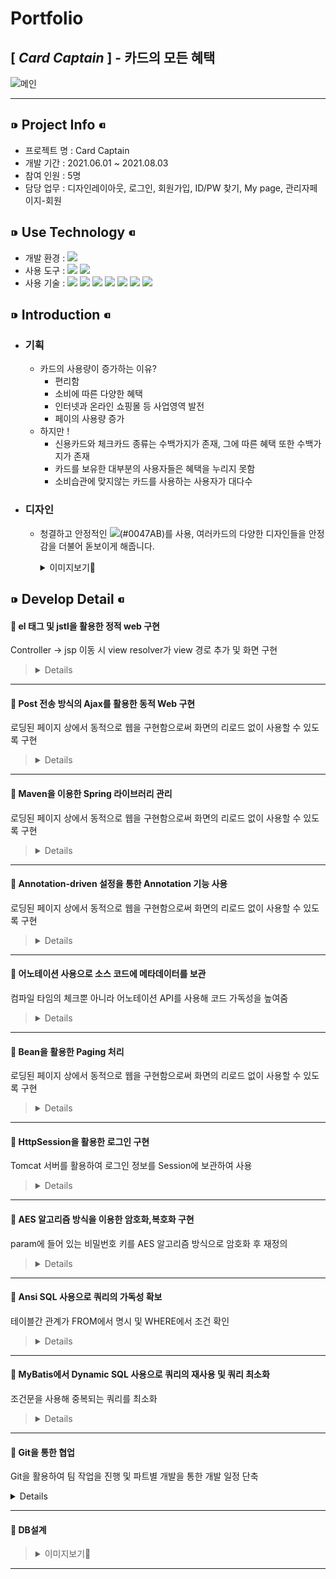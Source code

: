 # __Portfolio__
## [ _Card Captain_ ] - 카드의 모든 혜택
![메인](https://user-images.githubusercontent.com/81910342/128857814-db0351c5-4e07-4032-9793-282e99b680f2.png)
***
## ⁍ Project Info ⁌
* 프로젝트 명 : Card Captain
* 개발 기간 :  2021.06.01 ~ 2021.08.03
* 참여 인원 : 5명
* 담당 업무 : 디자인레이아웃, 로그인, 회원가입, ID/PW 찾기, My page, 관리자페이지-회원

## ⁍ Use Technology ⁌
* 개발 환경 : <img src="https://img.shields.io/badge/Windows 10-0078D6?style=flat-square&logo=Windows&logoColor=white"/>  
* 사용 도구 : <img src="https://img.shields.io/badge/Eclipse-2C2255?style=flat-square&logo=Eclipse&logoColor=white"/> <img src="https://img.shields.io/badge/SQL Developer-F80000?style=flat-square&logo=ORACLE&logoColor=white"/>    
* 사용 기술 : <img src="https://img.shields.io/badge/JAVA-007396?style=flat-square&logo=JAVA&logoColor=white"/> <img src="https://img.shields.io/badge/JAVASCRIPT-F7DF1E?style=flat-square&logo=JAVASCRIPT&logoColor=black"/> <img src="https://img.shields.io/badge/CSS-1572B6?style=flat-square&logo=css3&logoColor=white"/> <img src="https://img.shields.io/badge/HTML-E34F26?style=flat-square&logo=HTML5&logoColor=white"/> <img src="https://img.shields.io/badge/SPRING-6DB33F?style=flat-square&logo=SPRING&logoColor=white"/> <img src="https://img.shields.io/badge/ORACLE-F80000?style=flat-square&logo=ORACLE&logoColor=white"/> <img src="https://img.shields.io/badge/JQUERY-0769AD?style=flat-square&logo=JQUERY&logoColor=white"/>

## ⁍ Introduction ⁌
* ### 기획
  * 카드의 사용량이 증가하는 이유?
    * 편리함
    * 소비에 따른 다양한 혜택
    * 인터넷과 온라인 쇼핑몰 등 사업영역 발전
    * 페이의 사용량 증가
  * 하지만 !
    * 신용카드와 체크카드 종류는 수백가지가 존재, 그에 따른 혜택 또한 수백가지가 존재
    * 카드를 보유한 대부분의 사용자들은 혜택을 누리지 못함
    * 소비습관에 맞지않는 카드를 사용하는 사용자가 대다수

* ### 디자인
  * 청결하고 안정적인 <img src="https://img.shields.io/badge/코발트블루-0047AB?style=for-the-badge&logo"/>(#0047AB)를 사용, 여러카드의 다양한 디자인들을 안정감을 더불어 돋보이게 해줍니다.
    <details>
      <summary>이미지보기👀</summary>

    |feature|Description|
    |:--:|:--:|
    |메인페이지|![스크린샷(129)](https://user-images.githubusercontent.com/81910342/128695317-ec154d4f-f5f1-4c38-84d7-8e361b9dc896.png)
    |카드사별 순위|![스크린샷(132)](https://user-images.githubusercontent.com/81910342/128695374-9338785c-10f3-464a-8a98-619d89c1ddf4.png)
    |카드 비교|![스크린샷(133)](https://user-images.githubusercontent.com/81910342/128811160-3212877a-ce00-4c7e-bd75-3aee11c24208.png)
    |전체카드순위|![스크린샷(131)](https://user-images.githubusercontent.com/81910342/128811220-5b7e736b-0ef0-432d-94a4-df3594a92118.png) ![스크린샷(137)](https://user-images.githubusercontent.com/81910342/128813314-38d65f0a-59f2-43db-9a37-11b0eb6de965.png)

  </details>

## ⁍ Develop Detail ⁌


<!-- 
  * 관리자페이지-회원
 
* 테스트
-->

#### 📝 el 태그 및 jstl을 활용한 정적 web 구현
Controller → jsp 이동 시 view resolver가 view 경로 추가 및 화면 구현

>   <details>
>    
>   ![지도](https://user-images.githubusercontent.com/81910342/129653848-6e922c3e-6176-45b5-90f3-b9357faf0f57.PNG)
>   [JSP code👀](https://github.com/financeTeamProject/CardCaptain/blob/421e8fefd6c32b0b905de34620262caa0778fc48/CDCP/src/main/webapp/WEB-INF/views/home.jsp#L1002)
> 
>   </details>

---
#### 📝 Post 전송 방식의 Ajax를 활용한 동적 Web 구현
로딩된 페이지 상에서 동적으로 웹을 구현함으로써 화면의 리로드 없이 사용할 수 있도록 구현

>   <details>
>    
>   ![Mypage](https://user-images.githubusercontent.com/81910342/129649089-c6e3b25a-af83-4c59-bd4a-fcfac2c03bd9.PNG)
>   [JSP code👀](https://github.com/financeTeamProject/CardCaptain/blob/421e8fefd6c32b0b905de34620262caa0778fc48/CDCP/src/main/webapp/WEB-INF/views/user/mypage.jsp#L683)
> 
>   </details>

---
#### 📝 Maven을 이용한 Spring 라이브러리 관리
로딩된 페이지 상에서 동적으로 웹을 구현함으로써 화면의 리로드 없이 사용할 수 있도록 구현

>   <details>
>    
>   ![Mypage](https://user-images.githubusercontent.com/81910342/129649089-c6e3b25a-af83-4c59-bd4a-fcfac2c03bd9.PNG)
>   [JSP code👀](https://github.com/financeTeamProject/CardCaptain/blob/421e8fefd6c32b0b905de34620262caa0778fc48/CDCP/src/main/webapp/WEB-INF/views/user/mypage.jsp#L683)
> 
>   </details>

---
#### 📝 Annotation-driven 설정을 통한 Annotation 기능 사용
로딩된 페이지 상에서 동적으로 웹을 구현함으로써 화면의 리로드 없이 사용할 수 있도록 구현

 >  <details>
 >   
 >  ![Mypage](https://user-images.githubusercontent.com/81910342/129649089-c6e3b25a-af83-4c59-bd4a-fcfac2c03bd9.PNG)
 >  [JSP code👀](https://github.com/financeTeamProject/CardCaptain/blob/421e8fefd6c32b0b905de34620262caa0778fc48/CDCP/src/main/webapp/WEB-INF/views/user/mypage.jsp#L683)
 >
 >  </details>

---
#### 📝 어노테이션 사용으로 소스 코드에 메타데이터를 보관
컴파일 타임의 체크뿐 아니라 어노테이션 API를 사용해 코드 가독성을 높여줌

>   <details>
> 
>   ```java 
> 
>   @Controller
>   public class UserListContoller {
>        @Autowired UserIListService useriListService;
> 
>        @Autowired IPagingService iPagingService; 
>   .
>   .
>   .
>   @Service
>   public class UserListService implements UserIListService {
>	@Autowired UserIListDao useriListdao;
>   .
>   .
>   .
>   @Repository
>   public class UserListDao implements UserIListDao {
>	@Autowired 
>	public SqlSession sqlSession;
> 
>   ```
> 
>   </details>

---
#### 📝 Bean을 활용한 Paging 처리
로딩된 페이지 상에서 동적으로 웹을 구현함으로써 화면의 리로드 없이 사용할 수 있도록 구현

>   <details>
>    
>   ![페이징](https://user-images.githubusercontent.com/81910342/129672542-3bf27936-906d-4c94-b435-bdc0bc0ef0da.PNG)
> 
>   Controller ↴
>   ```java 
> 
>   // 회원 목록 리스트
>	  @RequestMapping(value="/mLists",
>	  		method = RequestMethod.POST,
>	  		produces = "text/json;charset=UTF-8")
>	  @ResponseBody
>	  public String mLists(
>	  		@RequestParam HashMap<String, String> params) throws Throwable{
>	  	ObjectMapper mapper = new ObjectMapper();
>	  	Map<String, Object> modelMap = new HashMap<String, Object>();
>	  	int page = Integer.parseInt(params.get("page"));
>	  	
>	  	// 페이징
>	  	int cnt = useriListService.mCnt(params);
>	  	PagingBean pb = iPagingService.getPagingBean(page, cnt);
>	  	
>	  	params.put("startCnt", Integer.toString(pb.getStartCount()));
>	  	params.put("endCnt", Integer.toString(pb.getEndCount()));
>	  	
>	  	// 리스트
>	  	List<HashMap<String, String>> list = useriListService.mList(params);
>	  	modelMap.put("list", list);
>	  	modelMap.put("pb", pb);
>	  	
>	  	return mapper.writeValueAsString(modelMap);
>	  }
> 
>   ```
> 
>   Paging Bean ↴
>   ```java
> 
>   public class PagingBean {
>	  //페이지 게시글 시작번호
>	  int startCount;
>	  //페이지 게시글 종료번호
>	  int endCount;
>	  //마지막 페이지 번호
>	  int maxPcount;
>	  //현재 페이지 기준 시작 페이지 번호
>	  int startPcount;
>	  //현재 페이지 기준 종료 페이지 번호
>	  int endPcount;
>	  
>	  //Getter & Setter
>	  public int getStartCount() {
>	  	   return startCount;
>	  }
>	  public void setStartCount(int startCount) {
>	  	   this.startCount = startCount;
>	  }
>   .
>   .
>   .
> 
>   ```
>   
>   Paging Service ↴
>   ```java
> 
>   @Service
>   public class PagingService implements IPagingService{
>   	
>   //테이블 시작row
>   @Override
>   public int getStartCount(int page, int viewCnt) {
>    int startCount = 0;
>    startCount = (page - 1) * viewCnt + 1;
>    return startCount;
>   }
>   
>   //테이블 종료row
>   @Override
>   public int getEndCount(int page, int viewCnt) {
>    int endCount = 0;
>    endCount = page * viewCnt;
>    return endCount;
>   }
>   .
>   .
>   .
>
>   //빈형식으로 취득
>   @Override
>    public PagingBean getPagingBean(int page, int maxCount, int viewCnt, int pageCnt) {
>    PagingBean pb = new PagingBean();
> 
>    pb.setStartCount(getStartCount(page, viewCnt));
>    pb.setEndCount(getEndCount(page, viewCnt));
>    pb.setMaxPcount(getMaxPcount(maxCount, viewCnt));
>    pb.setStartPcount(getStartPcount(page, pageCnt));
>    pb.setEndPcount(getEndPcount(page, maxCount, viewCnt, pageCnt));
> 
>    return pb;
>    }
>   }
> 
>   ```
> 
>   </details>

---
#### 📝 HttpSession을 활용한 로그인 구현
Tomcat 서버를 활용하여 로그인 정보를 Session에 보관하여 사용

>   <details>
>    
>   ```java
>    
>   // 로그인메인
>	  @RequestMapping(value="/logins",
>	  		method = RequestMethod.POST,
>	  		produces = "text/json;charset=UTF-8")
>	  	@ResponseBody
>	  	public String login(
>	  			HttpSession session,
>	  			@RequestParam HashMap<String,String> params) throws Throwable {
>	  			System.out.println(params);
>	  		ObjectMapper mapper = new ObjectMapper();
>	  		
>	  		Map<String, Object> modelMap = new HashMap<String, Object>();
>	  		
>	  		params.put("mPw",Utils.encryptAES128(params.get("mPw")));
>	  		
>	  		HashMap<String,String> data = useriService.getM(params);
>	  		
>	  		if(data != null) {
>	  			session.setAttribute("sMNo", data.get("MEMBER_NO"));
>	  			session.setAttribute("sMId", data.get("MEMBER_ID"));
>	  			session.setAttribute("sMPw", data.get("MEMBER_PW"));
>	  			session.setAttribute("sMPw2",Utils.decryptAES128(data.get("MEMBER_PW")));
>	  			session.setAttribute("sMBi", data.get("MEMBER_BIRTH"));
>	  			session.setAttribute("sMCo", data.get("CONTACT"));
>	  			session.setAttribute("sMNm", data.get("NICKNAME"));
>	  			session.setAttribute("sMNa", data.get("E_NAME"));
>	  			session.setAttribute("sMAd", data.get("E_ADDRESS"));
>	  			
>	  			modelMap.put("resMsg", "success");
>	  			
>	  		} else {
>	  			modelMap.put("resMsg", "failed");
>	  		}
>	  	return mapper.writeValueAsString(modelMap);
>	  }
>   
>   ```
> 
>   </details>

---
#### 📝 AES 알고리즘 방식을 이용한 암호화,복호화 구현
param에 들어 있는 비밀번호 키를 AES 알고리즘 방식으로 암호화 후 재정의
	   
>   <details>
>   
>   Controller ↴
>   ```java
>	   
>   	@RequestMapping(value="/logins",
>			method = RequestMethod.POST,
>			produces = "text/json;charset=UTF-8")
>		@ResponseBody
>		public String login(
>				HttpSession session,
>				@RequestParam HashMap<String,String> params) throws Throwable {
>				System.out.println(params);
>			ObjectMapper mapper = new ObjectMapper();
>			
>			Map<String, Object> modelMap = new HashMap<String, Object>();
>			
>	                // 암호화
>			params.put("mPw",Utils.encryptAES128(params.get("mPw")));
>			
>			HashMap<String,String> data = useriService.getM(params);
>			
>			if(data != null) {
>				session.setAttribute("sMNo", data.get("MEMBER_NO"));
>				session.setAttribute("sMId", data.get("MEMBER_ID"));
>				session.setAttribute("sMPw", data.get("MEMBER_PW"));
>	                        // 복호화
>				session.setAttribute("sMPw2",Utils.decryptAES128(data.get("MEMBER_PW")));
>				session.setAttribute("sMBi", data.get("MEMBER_BIRTH"));
>				session.setAttribute("sMCo", data.get("CONTACT"));
>				session.setAttribute("sMNm", data.get("NICKNAME"));
>				session.setAttribute("sMNa", data.get("E_NAME"));
>				session.setAttribute("sMAd", data.get("E_ADDRESS"));
>				
>				modelMap.put("resMsg", "success");
>				
>			} else {
>				modelMap.put("resMsg", "failed");
>			}
>		return mapper.writeValueAsString(modelMap);
>	}	   
>	   
>   ```
>	
>   Utils ↴
>   ```java
>	
>   public class Utils {
>	
>	public static String getPrimaryKey() {
>		SimpleDateFormat formatter = new SimpleDateFormat("yyyyMMddHHmmss");
>		return formatter.format(new java.util.Date()) + RandomStringUtils.randomNumeric(6);
>	}
>	
>	public static String encryptAES128(String value) throws Throwable {
>		SecretKeySpec keySpec 
>			= new SecretKeySpec(CommonProperties.SECURE_KEY.getBytes("UTF-8"), "AES");
>
>		SecretKeySpec skeySpec = new SecretKeySpec(
>			DatatypeConverter.parseBase64Binary(
>				(String) DatatypeConverter.printBase64Binary(keySpec.getEncoded())), "AES");
>
>		Cipher cipher = Cipher.getInstance("AES");
>		cipher.init(Cipher.ENCRYPT_MODE, skeySpec);
>		byte[] encrypted = cipher.doFinal(value.getBytes());
>
>		String encodeString = DatatypeConverter.printBase64Binary(encrypted);
>
>		return encodeString;
>	}
>
>	public static String decryptAES128(String value) throws Throwable {
>		SecretKeySpec keySpec = new SecretKeySpec(CommonProperties.SECURE_KEY.getBytes("UTF-8"), "AES");
>		SecretKeySpec sKeySpec = new SecretKeySpec(
>				DatatypeConverter.parseBase64Binary(DatatypeConverter.printBase64Binary(keySpec.getEncoded())), "AES");
>
>		Cipher cipher = Cipher.getInstance("AES");
>		cipher.init(Cipher.DECRYPT_MODE, sKeySpec);
>
>		byte[] decodeBytes = DatatypeConverter.parseBase64Binary(value); //문자열 형태의 파라메터를 배열에 바이트 변환 후 삽입
>
>		byte[] decryptBytes = cipher.doFinal(decodeBytes); // 복호화
>
>		return new String(decryptBytes);
>	}
>	
>	public static HashMap<String, String> toLowerMapKey(HashMap<String, String> oldMap) throws Throwable {
>		Set<String> keySet = oldMap.keySet();
>		
>		Iterator<String> keys = keySet.iterator();
>		
>		HashMap<String, String> newMap = new HashMap<String, String>();
>		
>		while(keys.hasNext()) {
>			String key = keys.next();
>			newMap.put(key.toLowerCase(), String.valueOf(oldMap.get(key)));
>		}
>		return newMap;
>	}
>	
>	public static List<HashMap<String, String>> toLowerListMapKey(List<HashMap<String, String>> oldList) {
>		List<HashMap<String, String>> newList = new ArrayList<HashMap<String, String>>();
>		
>		for(HashMap<String, String> oldMap : oldList) {
>			Set<String> keySet = oldMap.keySet();
>			
>			Iterator<String> keys = keySet.iterator();
>			
>			HashMap<String, String> newMap = new HashMap<String, String>();
>			
>			while(keys.hasNext()) {
>				String key = keys.next();
>				newMap.put(key.toLowerCase(), String.valueOf(oldMap.get(key)));
>			}
>			newList.add(newMap);
>		}
>		return newList;
>       }
>   }
>	   
>   ```
> 
>   </details>

---
#### 📝 Ansi SQL 사용으로 쿼리의 가독성 확보
테이블간 관계가 FROM에서 명시 및 WHERE에서 조건 확인

>   <details>
>    
>   ```sql
>	   
>	<select id="getDCredit" parameterType="hashmap" resultType="hashmap">
>		SELECT C.CARD_NO, C.CARD_CMP_NO, C.CARD_CMP_NAME, C.CARD_NAME, C.CARD_SUMMARY, 
>            	       C.CARD_IMG_URL, C.CLICK_CNT, C.RNK
>		FROM(SELECT C.*, CMP.CARD_CMP_NAME,
>		           ROW_NUMBER() OVER(ORDER BY CLICK_CNT DESC) AS RNK 
>		     FROM CARDS C INNER JOIN CARDCOMPANYS CMP
>		                          ON  C.CARD_CMP_NO = CMP.CARD_CMP_NO
>		                          AND CARD_TYPE = 0) C 
>		WHERE C.RNK BETWEEN 1 AND 10
>	</select>
>		
>	<select id="getDCheck" parameterType="hashmap" resultType="hashmap">
>		SELECT C.CARD_NO, C.CARD_CMP_NO, C.CARD_CMP_NAME, C.CARD_NAME, C.CARD_SUMMARY, 
>            	       C.CARD_IMG_URL, C.CLICK_CNT, C.RNK
>		FROM(SELECT C.*, CMP.CARD_CMP_NAME,
>		           ROW_NUMBER() OVER(ORDER BY CLICK_CNT DESC) AS RNK 
>		     FROM CARDS C INNER JOIN CARDCOMPANYS CMP
>		                          ON  C.CARD_CMP_NO = CMP.CARD_CMP_NO
>		                          AND CARD_TYPE = 1) C 
>		WHERE C.RNK BETWEEN 1 AND 10
>	</select>
>	   
>   ```
> 
>   </details>

---
#### 📝 MyBatis에서 Dynamic SQL 사용으로 쿼리의 재사용 및 쿼리 최소화
조건문을 사용해 중복되는 쿼리를 최소화

>   <details>
>    
>   ```sql
>	   
>	<select id="checklistKeyword" parameterType="ArrayList" resultType="hashmap">
>		SELECT CARD_NO, CARD_NAME, CARD_KIND, CARD_TYPE, BENEFIT_TOP, CARD_IMG_URL
>		FROM(SELECT C.CARD_NO,C.CARD_NAME,DECODE(C.CARD_TYPE, 0, '신용카드','체크카드') AS CARD_KIND,
>					CASE WHEN T.CARD_TYPE = 0 THEN '할인'
>						 WHEN T.CARD_TYPE = 1 THEN '적립'
>						 ELSE '마일리지'
>					END AS CARD_TYPE, B.BENEFIT_TOP,C.CARD_IMG_URL
>				FROM CARDS C INNER JOIN CARDBENEFITS B ON C.CARD_NO = B.CARD_NO
>							 INNER JOIN CARDTYPES T ON B.CARD_NO = T.CARD_NO
>							  AND C.DEL_CHECK=1) A
>		<if test="kind == '' and type == '' and benefit == ''">
>			WHERE 1 = 1
>		</if>
>		<if test="kind != '' or type != '' or benefit != ''">
>			WHERE 1!= 1
>		</if>
>		<if test="kind != ''">
>			OR CARD_KIND IN (${kind})
>		</if>
>		<if test="type != ''">
>			OR CARD_KIND IN (${type})
>		</if>
>		<if test="benefit != ''">
>			OR CARD_KIND IN (${benefit})
>		</if>
>		ORDER BY CARD_NO
>	</select>
>	   
>   ```
> 
>   </details>

---
#### 📝 Git을 통한 협업
Git을 활용하여 팀 작업을 진행 및 파트별 개발을 통한 개발 일정 단축

   <details>
    
   ![Mypage](https://user-images.githubusercontent.com/81910342/129649089-c6e3b25a-af83-4c59-bd4a-fcfac2c03bd9.PNG)
   [JSP code👀](https://github.com/financeTeamProject/CardCaptain/blob/421e8fefd6c32b0b905de34620262caa0778fc48/CDCP/src/main/webapp/WEB-INF/views/user/mypage.jsp#L683)
 
   </details>

---
#### 📝 DB설계
	
>   <details>
>   <summary>이미지보기👀</summary>
>
>   |feature|Description|
>   |:--:|:--:|
>   |ERD|![erd11](https://user-images.githubusercontent.com/81910342/128841759-c2abd214-1f6d-4b4d-bc8a-0cd65f7b518e.PNG)
>   |메타데이터|![메타데이터](https://user-images.githubusercontent.com/81910342/128842663-d322d964-a2f4-46a4-81cf-ea16c90136e7.PNG)
>   |테이블정의서|![1](https://user-images.githubusercontent.com/81910342/128814142-b6e959a7-6759-4c79-89c1-91559edaf6d5.PNG)  
> 
>   </details>

---
<!--	   
### 담당업무
  <details>
 
  * 메인레이아웃
    <details>
 
     * 대표색상 <img src="https://img.shields.io/badge/코발트블루-0047AB?style=flat-square&logo"/>를 이용하여 Header/Footer 구조와 메인의 슬라이드를 이용하여 각종 메뉴바의 가이드를 구성했습니다.
       ![메인레이아웃](https://user-images.githubusercontent.com/81910342/128856764-a0bd32db-5870-47b5-a0bf-1e261758a75b.PNG)
 
    </details>
  * 로그인
    <details>
 
     * Header의 우측 로그인이미지를 클릭시 로그인창을 생성합니다.
        [JSP code👀](https://github.com/financeTeamProject/CardCaptain/blob/8f52920ec304a59033318ea789e8009e1f28483b/CDCP/src/main/webapp/WEB-INF/views/home.jsp#L790)
          ![로그인 1](https://user-images.githubusercontent.com/81910342/128860847-a8be7e75-7782-46fa-bd6f-f32a208fa175.PNG)
     * 입력한 ID/PW의 데이터를 form으로 DB까지 넘겨줍니다.    
        [Controller code👀](https://github.com/financeTeamProject/CardCaptain/blob/8f52920ec304a59033318ea789e8009e1f28483b/CDCP/src/main/java/com/gdj35/cdcp/WEB/user/UserContoller/UserContoller.java#L28)
        [Sql code👀](https://github.com/financeTeamProject/CardCaptain/blob/f63c2bd84256cc1d0087d98a90818f08ad3ce42e/CDCP/src/main/resources/mapper/User_SQL.xml#L4)
     * 로그인 성공, 실패
       ![성공,실패](https://user-images.githubusercontent.com/81910342/128869210-97652983-78a5-4a89-aa08-68a431ae2c2f.PNG)
 
    </details>
  * 회원가입
    <details>
 
      * 모든 조건 만족시 '가입완료'버튼이 활성화 됩니다.
      * 이메일 인증 - 입력한 이메일로 랜덤코드 전송, 코드 일치시 가입가능합니다.
        [JSP code👀](https://github.com/financeTeamProject/CardCaptain/blob/f63c2bd84256cc1d0087d98a90818f08ad3ce42e/CDCP/src/main/webapp/WEB-INF/views/user/join.jsp#L268)
        [Controller code👀](https://github.com/financeTeamProject/CardCaptain/blob/421e8fefd6c32b0b905de34620262caa0778fc48/CDCP/src/main/java/com/gdj35/cdcp/WEB/user/UserContoller/UserContoller.java#L98)
 
        ![스크린샷(139)](https://user-images.githubusercontent.com/81910342/129216959-97ab7cea-a04e-471c-aba1-08f0e9c5d861.png)

    </details>
  * ID/PW 찾기
    <details>
 
      * 모든 조건 만족시 아이디와 비밀번호를 알려줍니다.
      * 이메일 인증 - '비밀번호 찾기'는 이메일 인증을 해줍니다.
        [JSP code👀](https://github.com/financeTeamProject/CardCaptain/blob/f63c2bd84256cc1d0087d98a90818f08ad3ce42e/CDCP/src/main/webapp/WEB-INF/views/user/searchmem.jsp#L291)
        [Controller code👀](https://github.com/financeTeamProject/CardCaptain/blob/421e8fefd6c32b0b905de34620262caa0778fc48/CDCP/src/main/java/com/gdj35/cdcp/WEB/user/UserContoller/UserContoller.java#L137)
 
    ![스크린샷(140)](https://user-images.githubusercontent.com/81910342/129218093-5ffcb60b-b989-4e8f-b1cf-af81638e156d.png)

    </details>
  * Mypage
    <details>
 
      * update를 사용하여 회원정보 변경을 할 수 있습니다.
        [JSP code👀](https://github.com/financeTeamProject/CardCaptain/blob/f63c2bd84256cc1d0087d98a90818f08ad3ce42e/CDCP/src/main/webapp/WEB-INF/views/user/mypage.jsp#L683)
        [Controller code👀](https://github.com/financeTeamProject/CardCaptain/blob/421e8fefd6c32b0b905de34620262caa0778fc48/CDCP/src/main/java/com/gdj35/cdcp/WEB/user/UserContoller/UserListContoller.java#L137)
 
      * 카드사별 카드목록 데이터를 불러오고 추가,삭제를 할 수 있습니다.
        [JSP code👀](https://github.com/financeTeamProject/CardCaptain/blob/f63c2bd84256cc1d0087d98a90818f08ad3ce42e/CDCP/src/main/webapp/WEB-INF/views/user/mypage.jsp#L818)
        [Controller code👀](https://github.com/financeTeamProject/CardCaptain/blob/421e8fefd6c32b0b905de34620262caa0778fc48/CDCP/src/main/java/com/gdj35/cdcp/WEB/user/UserContoller/UserListContoller.java#L27)
 
      ![Mypage](https://user-images.githubusercontent.com/81910342/129218150-7ea9f8c3-006b-403d-92c9-8768a3fd3242.PNG)

      </details>
  </details>
-->
